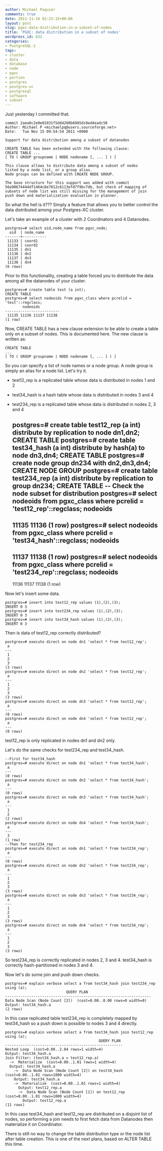 ```yaml
---
author: Michael Paquier
comments: true
date: 2011-11-16 02:23:15+00:00
layout: post
slug: pgxc-data-distribution-in-a-subset-of-nodes
title: 'PGXC: data distribution in a subset of nodes'
wordpress_id: 632
categories:
- PostgreSQL-2
tags:
- cluster
- data
- database
- node
- pgxc
- portion
- postgres
- postgres-xc
- postgresql
- software
- subset
---
```


Just yesterday I committed that.

    commit 2aea0c2e0e01031f5dd4260b6985dc0ed4eadc50
    Author: Michael P <michaelpq@users.sourceforge.net>
    Date:   Tue Nov 15 09:54:54 2011 +0900

    Support for data distribution among a subset of datanodes

    CREATE TABLE has been extended with the following clause:
    CREATE TABLE ...
    [ TO ( GROUP groupname | NODE nodename [, ... ] ) ]

    This clause allows to distribute data among a subset of nodes
    listed by a node list, or a group alias.
    Node groups can be defined with CREATE NODE GROUP.

    The base structure for this support was added with commit
    56a90674444df1464c8e7012c6113efd7f9bc7db, but check of mapping of
    subsets of node list was still missing for the management of join
    push down and materialization evaluation in planner.

So what the hell is it??? Simply a feature that allows you to better control the data distributed among your Postgres-XC cluster.

Let's take an example of a cluster with 2 Coordinators and 4 Datanodes.

    postgres=# select oid,node_name from pgxc_node;
      oid  | node_name 
    -------+-----------
     11133 | coord1
     11134 | coord2
     11135 | dn1
     11136 | dn2
     11137 | dn3
     11138 | dn4
    (6 rows)

Prior to this functionality, creating a table forced you to distribute the data among all the datanodes of your cluster.

    postgres=# create table test (a int);
    CREATE TABLE
    postgres=# select nodeoids from pgxc_class where pcrelid = 'test'::regclass;
            nodeoids         
    -------------------------
     11135 11136 11137 11138
    (1 row)

Now, CREATE TABLE has a new clause extension to be able to create a table only on a subset of nodes.
This is documented here.
The new clause is written as:

    CREATE TABLE
    ...
    [ TO ( GROUP groupname | NODE nodename [, ... ] ) ]

So you can specify a list of node names or a node group. A node group is simply an alias for a node list.
Let's try it.

  * test12_rep is a replicated table whose data is distributed in nodes 1 and 2
  * test34_hash is a hash table whose data is distributed in nodes 3 and 4
  * test234_rep is a replicated table whose data is distributed in nodes 2, 3 and 4

    postgres=# create table test12_rep (a int) distribute by replication to node dn1,dn2;
    CREATE TABLE
    postgres=# create table test34_hash (a int) distribute by hash(a) to node dn3,dn4;
    CREATE TABLE
    postgres=# create node group dn234 with dn2,dn3,dn4;
    CREATE NODE GROUP
    postgres=# create table test234_rep (a int) distribute by replication to group dn234;
    CREATE TABLE
    -- Check the node subset for distribution
    postgres=# select nodeoids from pgxc_class where pcrelid = 'test12_rep'::regclass;
      nodeoids   
    -------------
     11135 11136
    (1 row)
    postgres=# select nodeoids from pgxc_class where pcrelid = 'test34_hash'::regclass;
      nodeoids   
    -------------
     11137 11138
    (1 row)
    postgres=# select nodeoids from pgxc_class where pcrelid = 'test234_rep'::regclass;
         nodeoids      
    -------------------
     11136 11137 11138
    (1 row)

Now let's insert some data.

    postgres=# insert into test12_rep values (1),(2),(3);
    INSERT 0 3
    postgres=# insert into test234_rep values (1),(2),(3);
    INSERT 0 3
    postgres=# insert into test34_hash values (1),(2),(3);
    INSERT 0 3

Then is data of test12_rep correctly distributed?

    postgres=# execute direct on node dn1 'select * from test12_rep';
     a 
    ---
     1
     2
     3
    (3 rows)
    postgres=# execute direct on node dn2 'select * from test12_rep';
     a 
    ---
     1
     2
     3
    (3 rows)
    postgres=# execute direct on node dn3 'select * from test12_rep';
     a 
    ---
    (0 rows)
    postgres=# execute direct on node dn4 'select * from test12_rep';
     a 
    ---
    (0 rows)

test12_rep is only replicated in nodes dn1 and dn2 only.

Let's do the same checks for test234_rep and test34_hash.

    --First for test34_hash
    postgres=# execute direct on node dn1 'select * from test34_hash';
     a 
    ---
    (0 rows)
    postgres=# execute direct on node dn2 'select * from test34_hash';
     a 
    ---
    (0 rows)
    postgres=# execute direct on node dn3 'select * from test34_hash';
     a 
    ---
     1
     2
    (2 rows)
    postgres=# execute direct on node dn4 'select * from test34_hash';
     a 
    ---
     3
    (1 row)
    --Then for test234_rep
    postgres=# execute direct on node dn1 'select * from test234_rep';
     a 
    ---
    (0 rows)
    postgres=# execute direct on node dn2 'select * from test234_rep';
     a 
    ---
     1
     2
     3
    (3 rows)
    postgres=# execute direct on node dn3 'select * from test234_rep';
     a 
    ---
     1
     2
     3
    (3 rows)
    postgres=# execute direct on node dn4 'select * from test234_rep';
     a 
    ---
     1
     2
     3
    (3 rows)

So test234_rep is correctly replicated in nodes 2, 3 and 4. test34_hash is correctly hash-partitioned in nodes 3 and 4.

Now let's do some join and push down checks.

    postgres=# explain verbose select a from test34_hash join test234_rep using (a);
                                QUERY PLAN                             
    -------------------------------------------------------------------
    Data Node Scan (Node Count [2])  (cost=0.00..0.00 rows=0 width=0)
    Output: test34_hash.a
    (2 rows)

In this case replicated table test234_rep is completely mapped by test34_hash so a push down is possible to nodes 3 and 4 directly.

    postgres=# explain verbose select a from test34_hash join test12_rep using (a);
                                               QUERY PLAN                                            
    ------------------------------------------------------
    Nested Loop  (cost=0.00..2.04 rows=1 width=4)
    Output: test34_hash.a
    Join Filter: (test34_hash.a = test12_rep.a)
      ->  Materialize  (cost=0.00..1.01 rows=1 width=4)
      Output: test34_hash.a
        ->  Data Node Scan (Node Count [2]) on test34_hash  (cost=0.00..1.01 rows=1000 width=4)
        Output: test34_hash.a
        ->  Materialize  (cost=0.00..1.01 rows=1 width=4)
          Output: test12_rep.a
          ->  Data Node Scan (Node Count [1]) on test12_rep  (cost=0.00..1.01 rows=1000 width=4)
            Output: test12_rep.a
    (11 rows)

In this case test34_hash and test12_rep are distributed on a disjoint list of nodes, so performing a join needs to first fetch data from Datanodes then materialize it on Coordinator.

There is still no way to change the table distribution type or the node list after table creation. This is one of the next plans, based on ALTER TABLE this time.
